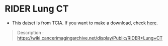 # RIDER Lung CT
- This datset is from TCIA. If you want to make a download, check [here](https://wiki.cancerimagingarchive.net/display/NBIA/Downloading+TCIA+Images#DownloadingTCIAImages-DownloadingtheNBIADataRetriever).
> Description : https://wiki.cancerimagingarchive.net/display/Public/RIDER+Lung+CT